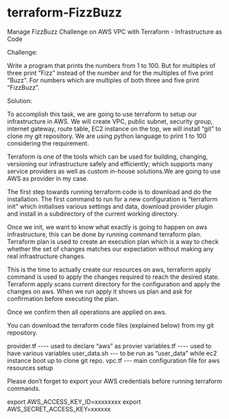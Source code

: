 # terraform-FizzBuzz
Manage FizzBuzz Challenge on AWS VPC with Terraform - Infrastructure as Code 

Challenge:

Write a program that prints the numbers from 1 to 100.
But for multiples of three print “Fizz” instead of the number and for the multiples of five print “Buzz”. For numbers which are multiples of both three and five print “FizzBuzz”.


Solution:

To accomplish this task, we are going to use terraform to setup our infrastructure in AWS. We will create VPC, public subnet, security group, internet gateway, route table, EC2 instance on the top, we will install “git” to clone my git repository. We are using python language to print 1 to 100 considering the requirement.

Terraform is one of the tools which can be used for building, changing, versioning our infrastructure safely and efficiently; which supports many service providers as well as custom in-house solutions.We are going to use AWS as provider in my case.

The first step towards running terraform code is to download and do the installation. The first command to run for a new configuration is “terraform init” which initialises various settings and data, download provider plugin and install in a subdirectory of the current working directory.

Once we init, we want to know what exactly is going to happen on aws infrastructure, this can be done by running command terraform plan. Terraform plan is used to create an execution plan which is a way to check whether the set of changes matches our expectation without making any real infrastructure changes.

This is the time to actually create our resources on aws, terraform apply command is used to apply the changes required to reach the desired state. Terraform apply scans current directory for the configuration and apply the changes on aws. When we run apply it shows us plan and ask for confirmation before executing the plan.

Once we confirm then all operations are applied on aws.

You can download the terraform code files (explained below) from my git repository. 

provider.tf ---- used to declare “aws” as provier 
variables.tf ---- used to have various variables
user_data.sh --- to be run as “user_data” while ec2 instance boot up to clone git repo.
vpc.tf --- main configuration file for aws resources setup

Please don’t forget to export your AWS credentials before running terraform commands.
 
export AWS_ACCESS_KEY_ID=xxxxxxxx
export AWS_SECRET_ACCESS_KEY=xxxxxx



